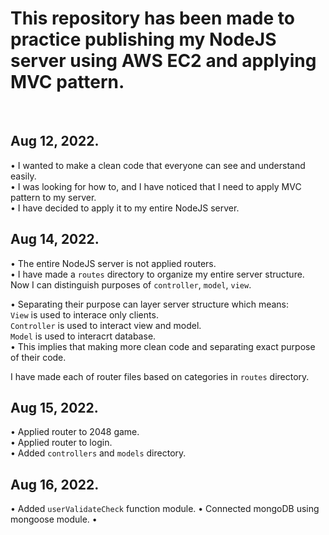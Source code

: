 # This repository has been made to practice publishing my NodeJS server using AWS EC2 and applying MVC pattern.

<br>

## Aug 12, 2022.
• I wanted to make a clean code that everyone can see and understand easily. <br>
• I was looking for how to, and I have noticed that I need to apply MVC pattern to my server.  <br>
• I have decided to apply it to my entire NodeJS server. <br>

## Aug 14, 2022.
• The entire NodeJS server is not applied routers. <br>
• I have made a `routes` directory to organize my entire server structure. Now I can distinguish purposes of `controller`, `model`, `view`. <br>

• Separating their purpose can layer server structure which means:  <br>
    `View` is used to interace only clients. <br>
    `Controller` is used to interact view and model. <br>
    `Model` is used to interacrt database. <br>
• This implies that making more clean code and separating exact purpose of their code. <br>

I have made each of router files based on categories in `routes` directory. <br>

## Aug 15, 2022.
• Applied router to 2048 game. <br>
• Applied router to login. <br>
• Added `controllers` and `models` directory. <br>

## Aug 16, 2022.
• Added `userValidateCheck` function module.
• Connected mongoDB using mongoose module.
• 